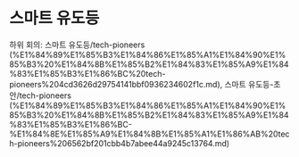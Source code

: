# 스마트 유도등

하위 회의: 스마트 유도등/tech-pioneers (%E1%84%89%E1%85%B3%E1%84%86%E1%85%A1%E1%84%90%E1%85%B3%20%E1%84%8B%E1%85%B2%E1%84%83%E1%85%A9%E1%84%83%E1%85%B3%E1%86%BC%20tech-pioneers%204cd3626d29754141bbf0936234602f1c.md), 스마트 유도등-초안/tech-pioneers (%E1%84%89%E1%85%B3%E1%84%86%E1%85%A1%E1%84%90%E1%85%B3%20%E1%84%8B%E1%85%B2%E1%84%83%E1%85%A9%E1%84%83%E1%85%B3%E1%86%BC-%E1%84%8E%E1%85%A9%E1%84%8B%E1%85%A1%E1%86%AB%20tech-pioneers%206562bf201cbb4b7abee44a9245c13764.md)
